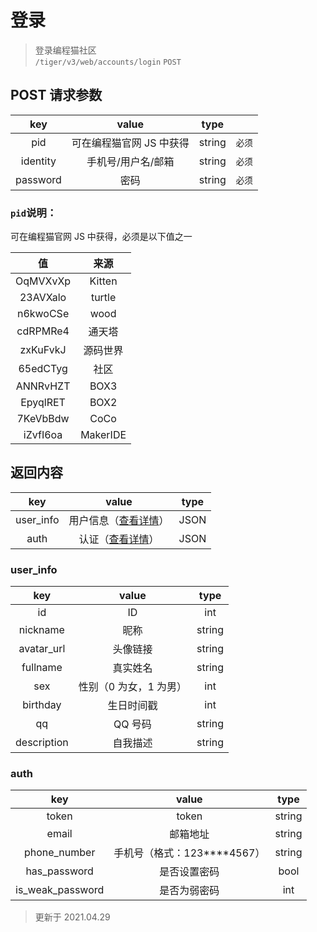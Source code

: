 # 登录

> 登录编程猫社区  
> `/tiger/v3/web/accounts/login` `POST`

## POST 请求参数

|   key    |          value           |  type  |        |
| :------: | :----------------------: | :----: | :----: |
|   pid    | 可在编程猫官网 JS 中获得 | string | `必须` |
| identity |    手机号/用户名/邮箱    | string | `必须` |
| password |           密码           | string | `必须` |

### `pid`说明：

可在编程猫官网 JS 中获得，必须是以下值之一

|    值    |   来源   |
| :------: | :------: |
| OqMVXvXp |  Kitten  |
| 23AVXalo |  turtle  |
| n6kwoCSe |   wood   |
| cdRPMRe4 |  通天塔  |
| zxKuFvkJ | 源码世界 |
| 65edCTyg |   社区   |
| ANNRvHZT |   BOX3   |
| EpyqlRET |   BOX2   |
| 7KeVbBdw |   CoCo   |
| iZvfI6oa | MakerIDE |


## 返回内容

|    key    |               value                | type  |
| :-------: | :--------------------------------: | :---: |
| user_info | 用户信息（[查看详情](#user_info)） | JSON  |
|   auth    |     认证（[查看详情](#auth)）      | JSON  |

### user_info

|     key     |         value          |  type  |
| :---------: | :--------------------: | :----: |
|     id      |           ID           |  int   |
|  nickname   |          昵称          | string |
| avatar_url  |        头像链接        | string |
|  fullname   |        真实姓名        | string |
|     sex     | 性别（0 为女，1 为男） |  int   |
|  birthday   |       生日时间戳       |  int   |
|     qq      |        QQ 号码         | string |
| description |        自我描述        | string |

### auth

|       key        |              value              |  type  |
| :--------------: | :-----------------------------: | :----: |
|      token       |              token              | string |
|      email       |            邮箱地址             | string |
|   phone_number   | 手机号（格式：123\*\*\*\*4567） | string |
|   has_password   |          是否设置密码           |  bool  |
| is_weak_password |          是否为弱密码           |  int   |

> 更新于 2021.04.29
